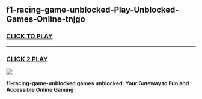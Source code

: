 
## f1-racing-game-unblocked-Play-Unblocked-Games-Online-tnjgo
<h3>
<a href="https://premium76.site?title=f1-racing-game-unblocked&ref=25A">CLICK TO PLAY</a></h3>
<hr>

<h3>
<a href="https://premium76.site?title=f1-racing-game-unblocked&ref=25A">CLICK 2 PLAY</a>
  
</h3>

<a href="https://premium76.site?title=f1-racing-game-unblocked&ref=25A"><img src="https://clearcache.store/games.png"></a>


**f1-racing-game-unblocked games unblocked: Your Gateway to Fun and Accessible Online Gaming**
